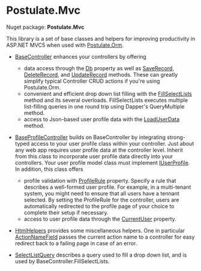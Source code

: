 # Postulate.Mvc

Nuget package: **Postulate.Mvc**

This library is a set of base classes and helpers for improving productivity in ASP.NET MVC5 when used with [Postulate.Orm](https://github.com/adamosoftware/Postulate.Orm).

- [BaseController](/Postulate.Mvc/BaseController.cs) enhances your controllers by offering
    - data access through the [Db](/Postulate.Mvc/BaseController.cs#L22) property as well as [SaveRecord](/Postulate.Mvc/BaseController.cs#L55), [DeleteRecord](/Postulate.Mvc/BaseController.cs#L72), and [UpdateRecord](/Postulate.Mvc/BaseController.cs#L38) methods. These can greatly simplify typical Controller CRUD actions if you're using Postulate.Orm.
    - convenient and efficient drop down list filling with the [FillSelectLists](/Postulate.Mvc/BaseController.cs#L128) method and its several overloads. FillSelectLists executes multiple list-filling queries in one round trip using Dapper's QueryMultiple method.
    - access to Json-based user profile data with the [LoadUserData](/Postulate.Mvc/BaseController.cs#L212) method.
    
- [BaseProfileController](/Postulate.Mvc/BaseProfileController.cs) builds on BaseController by integrating strong-typed access to your user profile class within your controller. Just about any web app requires user profile data at the controller level. Inherit from this class to incorporate user profile data directly into your controllers. Your user profile model class must implement [IUserProfile](/adamosoftware/Postulate.Orm/blob/master/PostulateV1/Interfaces/IUserProfile.cs). In addition, this class offers
    - profile validation with [ProfileRule](/Postulate.Mvc/BaseProfileController.cs#L27) property. Specify a rule that describes a well-formed user profile. For example, in a multi-tenant system, you might need to ensure that all users have a tennant selected. By setting the ProfileRule for the controller, users are automatically redirected to the profile page of your choice to complete their setup if necessary.
    - access to user profile data through the [CurrentUser](/Postulate.Mvc/BaseProfileController.cs#L22) property.

- [HtmlHelpers](/Postulate.Mvc/Extensions/HtmlHelpers.cs) provides some miscellaneous helpers. One in particular [ActionNameField](/Postulate.Mvc/Extensions/Helpers.cs#12) passes the current action name to a controller for easy redirect back to a failing page in case of an error.

- [SelectListQuery](/Postulate.Mvc/SelectListQuery.cs) describes a query used to fill a drop down list, and is used by BaseController.FillSelectLists.
